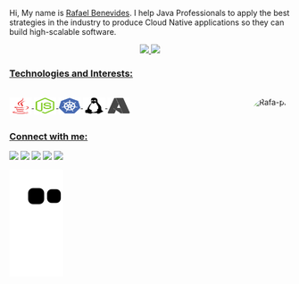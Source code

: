 Hi, My name is [Rafael Benevides](http://rafabene.com). I help Java Professionals to apply the best strategies in the industry to produce Cloud Native applications so they can build high-scalable software.



<div align="center">
  <a href="https://github.com/rafabene">
  <img height="180em" src="https://github-readme-stats.vercel.app/api?username=rafabene&show_icons=true&theme=dracula&include_all_commits=true&count_private=true"/>
  <img height="180em" src="https://github-readme-stats.vercel.app/api/top-langs/?username=rafabene&layout=compact&langs_count=7&theme=dracula"/>
</div>
  
### Technologies and Interests:
<div style="display: inline_block"><br>
  <img align="center" alt="Rafa-Java" height="30" width="40" src="https://raw.githubusercontent.com/devicons/devicon/master/icons/java/java-plain.svg">
  <img align="center" alt="Rafa-NodeJS" height="30" width="40" src="https://raw.githubusercontent.com/devicons/devicon/master/icons/nodejs/nodejs-plain.svg">
  <img align="center" alt="Rafa-Kubernetes" height="30" width="40" src="https://raw.githubusercontent.com/devicons/devicon/master/icons/kubernetes/kubernetes-plain.svg">
  <img align="center" alt="Rafa-Linux" height="30" width="40" src="https://raw.githubusercontent.com/devicons/devicon/master/icons/linux/linux-plain.svg">
  <img align="center" alt="Rafa-Azure" height="30" width="40" src="https://raw.githubusercontent.com/devicons/devicon/master/icons/azure/azure-plain.svg">
  <img align="right" alt="Rafa-pic" height="150" style="border-radius:50px;" src="http://rafabene.com/assets/images/Rafael18.png">
</div>
  
##

### Connect with me:
  
<div> 
  <a href = "https://twitter.com/rafabene"><img src="https://img.shields.io/badge/-Twitter-%230077B5?style=for-the-badge&logo=twitter&logoColor=white"></a>
  <a href="https://www.linkedin.com/in/rafabene/" target="_blank"><img src="https://img.shields.io/badge/-LinkedIn-%230077B5?style=for-the-badge&logo=linkedin&logoColor=white" target="_blank"></a>   
  <a href="https://www.facebook.com/rafabene" target="_blank"><img src="https://img.shields.io/badge/-Facebook-%230077B5?style=for-the-badge&logo=facebook&logoColor=white" target="_blank"></a>   
  <a href="https://www.youtube.com/user/rafabene" target="_blank"><img src="https://img.shields.io/badge/YouTube-FF0000?style=for-the-badge&logo=youtube&logoColor=white" target="_blank"></a>
  <a href = "mailto:rafabene@gmail.com"><img src="https://img.shields.io/badge/-Gmail-%23333?style=for-the-badge&logo=gmail&logoColor=white" target="_blank"></a>
  
![Snake animation](https://raw.githubusercontent.com/rafabene/rafabene/output/github-contribution-grid-snake.svg)

 

<!--
**rafabene/rafabene** is a ✨ _special_ ✨ repository because its `README.md` (this file) appears on your GitHub profile.

### Hi there 👋

Here are some ideas to get you started:

- 🔭 I’m currently working on ...
- 🌱 I’m currently learning ...
- 👯 I’m looking to collaborate on ...
- 🤔 I’m looking for help with ...
- 💬 Ask me about ...
- 📫 How to reach me: ...
- 😄 Pronouns: ...
- ⚡ Fun fact: ...
-->
